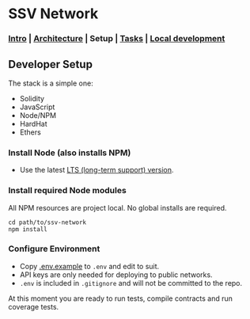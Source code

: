 # SSV Network

### [Intro](../README.md) | [Architecture](architecture.md) | Setup | [Tasks](tasks.md) |  [Local development](local-dev.md)
 

## Developer Setup
The stack is a simple one:
* Solidity
* JavaScript
* Node/NPM
* HardHat
* Ethers

### Install Node (also installs NPM)
* Use the latest [LTS (long-term support) version](https://nodejs.org/en/download/).

### Install required Node modules
All NPM resources are project local. No global installs are required.

```
cd path/to/ssv-network
npm install
```

### Configure Environment
- Copy [.env.example](../.env.example) to `.env` and edit to suit.
- API keys are only needed for deploying to public networks.
- `.env` is included in `.gitignore` and will not be committed to the repo.
 
At this moment you are ready to run tests, compile contracts and run coverage tests.
